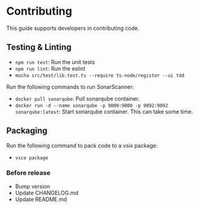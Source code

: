 # Contributing

This guide supports developers in contributing code.

## Testing & Linting
* `npm run test`: Run the unit tests
* `npm run lint`: Run the eslint
* `mocha src/test/lib.test.ts --require ts-node/register --ui tdd`

Run the following commands to run SonarScanner:
* `docker pull sonarqube`: Pull sonarqube container.
* `docker run -d --name sonarqube -p 9000:9000 -p 9092:9092 sonarqube:latest`: Start sonarqube container. This can take some time.

## Packaging
Run the following command to pack code to a vsix package:
* `vsce package`

### Before release
* Bump version
* Update CHANGELOG.md
* Update README.md
